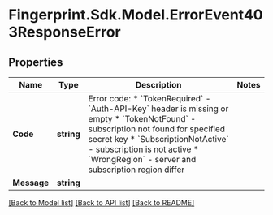 # Fingerprint.Sdk.Model.ErrorEvent403ResponseError
## Properties

Name | Type | Description | Notes
------------ | ------------- | ------------- | -------------
**Code** | **string** | Error code:  * &#x60;TokenRequired&#x60; - &#x60;Auth-API-Key&#x60; header is missing or empty  * &#x60;TokenNotFound&#x60; - subscription not found for specified secret key  * &#x60;SubscriptionNotActive&#x60; - subscription is not active  * &#x60;WrongRegion&#x60; - server and subscription region differ  | 
**Message** | **string** |  | 

[[Back to Model list]](../README.md#documentation-for-models) [[Back to API list]](../README.md#documentation-for-api-endpoints) [[Back to README]](../README.md)


